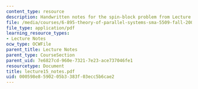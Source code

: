```yaml
---
content_type: resource
description: Handwritten notes for the spin-block problem from Lecture 15.
file: /media/courses/6-895-theory-of-parallel-systems-sma-5509-fall-2003/000598e8590205b3383f03ecc5b6cae2_lecture15_notes.pdf
file_type: application/pdf
learning_resource_types:
- Lecture Notes
ocw_type: OCWFile
parent_title: Lecture Notes
parent_type: CourseSection
parent_uid: 7e6827cd-960e-7321-7e23-ace737046fe1
resourcetype: Document
title: lecture15_notes.pdf
uid: 000598e8-5902-05b3-383f-03ecc5b6cae2
---
```

